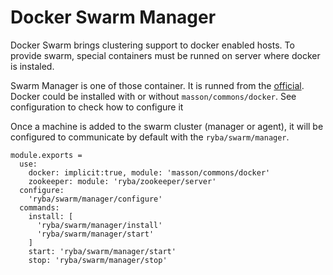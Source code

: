 
# Docker Swarm Manager
Docker Swarm brings clustering support to docker enabled hosts.
To provide swarm, special containers must be runned on server where docker  is instaled.

Swarm Manager is one of those container. It is runned from the [official](https://hub.docker.com/_/swarm/).
Docker could be installed with or without `masson/commons/docker`. See configuration
to check how to configure it

Once a machine is added to the swarm cluster (manager or agent), it will be configured
to communicate by default with the `ryba/swarm/manager`.

    module.exports = 
      use:
        docker: implicit:true, module: 'masson/commons/docker'
        zookeeper: module: 'ryba/zookeeper/server'
      configure:
        'ryba/swarm/manager/configure'
      commands:
        install: [
          'ryba/swarm/manager/install'
          'ryba/swarm/manager/start'
        ]
        start: 'ryba/swarm/manager/start'
        stop: 'ryba/swarm/manager/stop'
